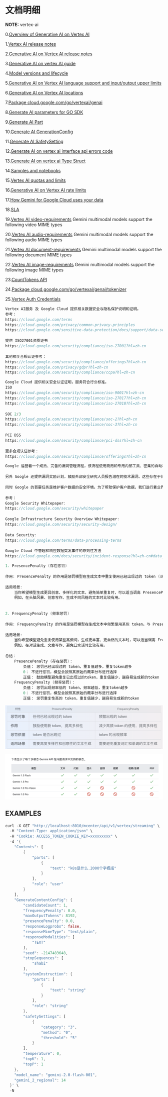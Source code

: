 # 文档明细

**NOTE:** vertex-ai

0.[Overview of Generative AI on Vertex AI](https://cloud.google.com/vertex-ai/generative-ai/docs)

1.[Vertex AI release notes](https://cloud.google.com/vertex-ai/generative-ai/docs/release-notes)

2.[Generative AI on Vertex AI release notes](https://cloud.google.com/vertex-ai/generative-ai/docs/release-notes-archive)

3.[Generative AI on vertex AI guide](https://cloud.google.com/vertex-ai/generative-ai/docs/model-reference/inference)

4.[Model versions and lifecycle](https://cloud.google.com/vertex-ai/generative-ai/docs/learn/model-versions)

5.[Generative AI on Vertex AI language support and input/output upper limits ](https://cloud.google.com/vertex-ai/generative-ai/docs/learn/models?hl=zh-cn#gemini-models)

6.[Generative AI on Vertex AI locations](https://cloud.google.com/vertex-ai/generative-ai/docs/learn/locations#middle-east)

7.[Package cloud.google.com/go/vertexai/genai](https://cloud.google.com/vertex-ai/generative-ai/docs/reference/go/latest/genai#cloud_google_com_go_vertexai_genai_Client_CreateCachedContent)

8.[Generate AI parameters for GO SDK](https://cloud.google.com/vertex-ai/generative-ai/docs/reference/rpc/google.cloud.aiplatform.v1#google.cloud.aiplatform.v1.GenerateContentResponse)

9.[Generate AI Part](//https://cloud.google.com/vertex-ai/generative-ai/docs/reference/rpc/google.cloud.aiplatform.v1#google.cloud.aiplatform.v1.Part)

10.[Generate AI GenerationConfig](https://cloud.google.com/vertex-ai/generative-ai/docs/reference/rpc/google.cloud.aiplatform.v1#google.cloud.aiplatform.v1.GenerationConfig)

11.[Generate AI SafetySetting](https://cloud.google.com/vertex-ai/generative-ai/docs/model-reference/inference#safetysetting)

12.[Generate AI on vertex ai interface api errors code](https://cloud.google.com/vertex-ai/generative-ai/docs/model-reference/api-errors)

13.[Generate AI on vertex ai Type Struct](https://cloud.google.com/go/docs/reference/cloud.google.com/go/ai/latest/generativelanguage/apiv1/generativelanguagepb#variables)

14.[Samples and notebooks](https://cloud.google.com/vertex-ai/generative-ai/docs/samples/generativeaionvertexai-stream-multimodality-basic)

15.[Vertex AI quotas and limits](https://cloud.google.com/vertex-ai/docs/quotas)

16.[Generative AI on Vertex AI rate limits](https://cloud.google.com/vertex-ai/generative-ai/docs/quotas)

17.[How Gemini for Google Cloud uses your data](https://cloud.google.com/gemini/docs/discover/data-governance)

18.[SLA](https://cloud.google.com/vertex-ai/sla?hl=en)

19.[Vertex AI video-requirements](https://cloud.google.com/vertex-ai/generative-ai/docs/multimodal/video-understanding#video-requirements) Gemini multimodal models support the following video MIME types

20.[Vertex AI audio-requirements](https://cloud.google.com/vertex-ai/generative-ai/docs/multimodal/audio-understanding#audio-requirements) Gemini multimodal models support the following audio MIME types

21.[Vertex AI document-requirements](https://cloud.google.com/vertex-ai/generative-ai/docs/multimodal/document-understanding#document-requirements) Gemini multimodal models support the following document MIME types

22.[Vertex AI image-requirements](https://cloud.google.com/vertex-ai/generative-ai/docs/multimodal/image-understanding#image-requirements) Gemini multimodal models support the following image MIME types

23.[CountTokens API](https://cloud.google.com/vertex-ai/generative-ai/docs/model-reference/count-tokens#curl)

24.[Package cloud.google.com/go/vertexai/genai/tokenizer](https://cloud.google.com/vertex-ai/generative-ai/docs/reference/go/latest/genai/tokenizer)

25.[Vertex Auth Credentials](https://pkg.go.dev/cloud.google.com/go/auth/credentials)

```go
Vertex AI服务 及 Google Cloud 提供相关数据安全与隐私保护说明和证明。
参考：
https://cloud.google.com/terms
https://cloud.google.com/privacy/common-privacy-principles
https://cloud.google.com/sensitive-data-protection/docs/support/data-security?hl=zh-cn

提供 ISO27001资质证书
https://cloud.google.com/security/compliance/iso-27001?hl=zh-cn

其他相关合规认证参考：
https://cloud.google.com/security/compliance/offerings?hl=zh-cn
https://cloud.google.com/privacy/gdpr?hl=zh-cn
https://cloud.google.com/security/compliance/ccpa?hl=zh-cn
```

```go
Google Cloud 提供相关安全认证证明，服务符合行业标准。
ISO
https://cloud.google.com/security/compliance/iso-9001?hl=zh-cn
https://cloud.google.com/security/compliance/iso-27017?hl=zh-cn
https://cloud.google.com/security/compliance/iso-27018?hl=zh-cn

SOC 2/3
https://cloud.google.com/security/compliance/soc-2?hl=zh-cn
https://cloud.google.com/security/compliance/soc-3?hl=zh-cn

PCI DSS
https://cloud.google.com/security/compliance/pci-dss?hl=zh-cn

更多合规认证参考：
https://cloud.google.com/security/compliance/offerings?hl=zh-cn
```

```go
Google 运营着一个成熟、完备的漏洞管理流程，该流程使用商用和专用内部工具、密集的自动和手动渗透工作、质量保证流程、软件安全审查和外部审计的组合来主动扫描安全威胁。漏洞管理团队负责跟踪和跟进漏洞。一旦发现需要修复的漏洞，就会记录下来，根据严重程度确定优先级，并指定所有者。漏洞管理团队会跟踪此类问题并经常跟进，直到他们能够确认问题已得到修复。Google 还与安全研究社区的成员保持联系并进行交流，以跟踪 Google 服务和开源工具中报告的问题。

另外 Google 还提供漏洞奖励计划，鼓励外部安全研究人员报告潜在的技术漏洞。这些存在于归 Google 所有的浏览器扩展程序、移动应用和 Web 应用中的漏洞，可能会影响用户数据机密性或完整性，因此 Google 鼓励此类报告并给予奖金作为奖励。

同时 Google 的首要任务是维护客户数据的安全环境。为了帮助保护客户数据，我们运行着业界领先的信息安全操作系统，该操作流程结合了严格的流程、专家级突发事件响应团队以及多层信息安全和隐私基础架构。

参考：
Google Security Whitepaper:
https://cloud.google.com/security/whitepaper

Google Infrastructure Security Overview Whitepaper:
https://cloud.google.com/security/security-design/

Data Security:
https://cloud.google.com/terms/data-processing-terms

Google Cloud 中管理和响应数据突发事件的原则性方法
https://cloud.google.com/docs/security/incident-response?hl=zh-cn#data_incident_response_process_2

```

```go
1. PresencePenalty (存在惩罚)

作用: PresencePenalty 的作用是惩罚模型在生成文本中重复使用已经出现过的 token (词或子词)。它鼓励模型尝试使用新的、之前未出现过的 token，从而提高文本的多样性。

适用场景:
    当你希望模型生成更具创意、多样化的文本，避免简单重复时，可以适当调高 PresencePenalty 的值。
    例如，在头脑风暴、创意写作、生成不同风格的文本时比较有用。


2. FrequencyPenalty (频率惩罚)

作用: FrequencyPenalty 的作用是惩罚模型在生成文本中频繁使用某些 token。与 PresencePenalty 不同，它关注的是 token 出现的次数，而不是是否出现过。它鼓励模型减少高频词的使用，从而提高文本的多样性。

适用场景:
    当你希望模型避免重复使用某些高频词，生成更丰富、更自然的文本时，可以适当调高 FrequencyPenalty 的值。
    例如，在对话生成、文章写作、避免口水话时比较有用。

总结：
    PresencePenalty (存在惩罚)：
        负值： 惩罚已经出现过的 token，重复值越多，重复token越多
        0： 不进行惩罚，模型会按照其原始的概率分布进行选择
        正值： 鼓励模型避免重复已出现过的token，重复值越少，越容易生成新的token
    FrequencyPenalty (频率惩罚)：
        负值： 惩罚出现频率低的 token，频率越低，重复token越多
        0： 不进行惩罚，模型会按照其原始的概率分布进行选择
        正值： 惩罚重复性高的 token，重复值越少，越容易生成新的token
```

![presence/frequency](presenceFrequency.png)

![image](muilModel.png)


## EXAMPLES
```rust
curl -X GET "http://localhost:8010/mcenter/api/v1/vertex/streaming" \
  -H "Content-Type: application/json" \
  -H "Cookie: ACCESS_TOKEN_COOKIE_KEY=xxxxxxxxx" \
  -d '{
    "Contents": [
        {
            "parts": [
                {
                    "text": "k8s是什么.2000个字概括"
                }
            ],
            "role": "user"
        }
    ],
    "GenerateContentConfig": {
        "candidateCount": 1,
        "frequencyPenalty": 0.0,
        "maxOutputTokens": 8192,
        "presencePenalty": 0.0,
        "responseLogprobs": false,
        "responseMimeType": "text/plain",
        "responseModalities": [
            "TEXT"
        ],
        "seed": -2147483648,
        "stopSequences": [
            "shabi"
        ],
        "systemInstruction": {
            "parts": [
                {
                    "text": "string"
                }
            ],
            "role": "string"
        },
        "safetySettings": [
            {
                "category": "3",
                "method": "0",
                "threshold": "5"
            }
        ],
        "temperature": 0,
        "topK": 1,
        "topP": 1
    },
    "model_name": "gemini-2.0-flash-001",
    "gemini_2_regional": 14
  }' \
  -N
```
